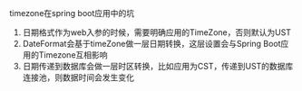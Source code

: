 timezone在spring boot应用中的坑



1. 日期格式作为web入参的时候，需要明确应用的TimeZone，否则默认为UST
2. DateFormat会基于timeZone做一层日期转换，这层设置会与Spring Boot应用的Timezone互相影响
3. 日期传递到数据库会做一层时区转换，比如应用为CST，传递到UST的数据库连接池，则数据时间会发生变化


